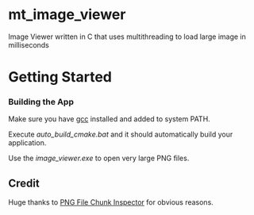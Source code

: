 # mt_image_viewer

Image Viewer written in C that uses multithreading to load large image in milliseconds

# Getting Started

### Building the App

Make sure you have [gcc](https://releases.llvm.org/download.html) installed and added to system PATH.

Execute _auto_build_cmake.bat_ and it should automatically build your application.

Use the _image_viewer.exe_ to open very large PNG files.

## Credit

Huge thanks to [PNG File Chunk Inspector](https://www.nayuki.io/page/png-file-chunk-inspector) for obvious reasons.
